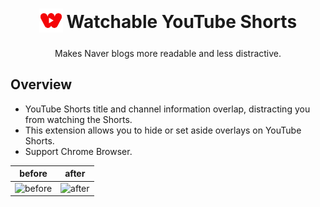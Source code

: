 <h1 align="center">
  <sub>
    <img  src="icons/icon.png" height="38" width="38">
  </sub>
  Watchable YouTube Shorts
</h1>
<p align="center">
  Makes Naver blogs more readable and less distractive.
</p>

## Overview

- YouTube Shorts title and channel information overlap, distracting you from watching the Shorts.
- This extension allows you to hide or set aside overlays on YouTube Shorts.
- Support Chrome Browser.

| before    | after    |
| --------- | -------- |
| ![before] | ![after] |

[before]: https://github.com/hokikie/watchable-youtube-shorts/assets/96006602/453f0a47-a3b5-45b5-9459-cdb4d835445a
[after]: https://github.com/hokikie/watchable-youtube-shorts/assets/96006602/70835626-eca4-421e-839f-128a9e5171bd
